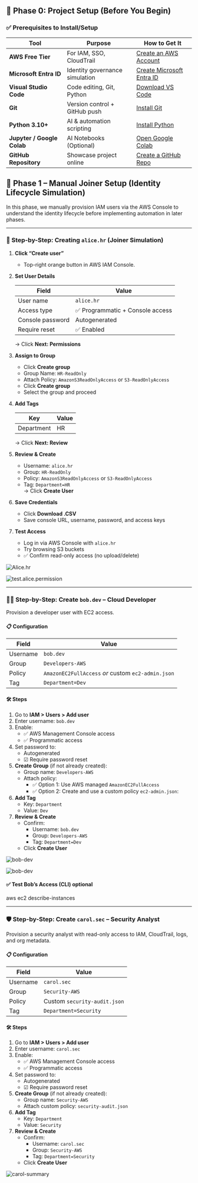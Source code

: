 ## 🧩 Phase 0: Project Setup (Before You Begin)

### ✅ Prerequisites to Install/Setup

| Tool                       | Purpose                                | How to Get It                                                                 |
|---------------------------|----------------------------------------|-------------------------------------------------------------------------------|
| **AWS Free Tier**         | For IAM, SSO, CloudTrail               | [Create an AWS Account](https://aws.amazon.com/free/)                         |
| **Microsoft Entra ID**    | Identity governance simulation         | [Create Microsoft Entra ID](https://www.microsoft.com/en-au/security/business/identity-access/microsoft-entra-id) |
| **Visual Studio Code**    | Code editing, Git, Python              | [Download VS Code](https://code.visualstudio.com/)                            |
| **Git**                   | Version control + GitHub push          | [Install Git](https://git-scm.com/)                                           |
| **Python 3.10+**          | AI & automation scripting              | [Install Python](https://www.python.org/downloads/)                           |
| **Jupyter / Google Colab**| AI Notebooks (Optional)                | [Open Google Colab](https://colab.research.google.com/)                       |
| **GitHub Repository**     | Showcase project online                | [Create a GitHub Repo](https://github.com/new)                                |

## 🔹 Phase 1 – Manual Joiner Setup (Identity Lifecycle Simulation)

In this phase, we manually provision IAM users via the AWS Console to understand the identity lifecycle before implementing automation in later phases.

---

### 🔧 Step-by-Step: Creating `alice.hr` (Joiner Simulation)

1. **Click “Create user”**  
   - Top-right orange button in AWS IAM Console.

2. **Set User Details**

   | Field                | Value                              |
   |----------------------|------------------------------------|
   | User name            | `alice.hr`                         |
   | Access type          | ✅ Programmatic + Console access    |
   | Console password     | Autogenerated                      |
   | Require reset        | ✅ Enabled                          |

   → Click **Next: Permissions**

3. **Assign to Group**

   - Click **Create group**  
   - Group Name: `HR-ReadOnly`  
   - Attach Policy: `AmazonS3ReadOnlyAccess` or `S3-ReadOnlyAccess`
   - Click **Create group**  
   - Select the group and proceed

4. **Add Tags**

   | Key         | Value |
   |-------------|--------|
   | Department  | HR     |

   → Click **Next: Review**

5. **Review & Create**

   - Username: `alice.hr`  
   - Group: `HR-ReadOnly`  
   - Policy: `AmazonS3ReadOnlyAccess` or `S3-ReadOnlyAccess`
   - Tag: `Department=HR`  
   → Click **Create User**

6. **Save Credentials**

   - Click **Download .CSV**
   - Save console URL, username, password, and access keys

7. **Test Access**

   - Log in via AWS Console with `alice.hr`
   - Try browsing S3 buckets  
   - ✅ Confirm read-only access (no upload/delete)
  
![Alice.hr](screenshoot/Alice.hr.png)

![test.alice.permission](screenshoot/Testing-Alice.hr-permission.png)

---

### 👨‍💻 Step-by-Step: Create `bob.dev` – Cloud Developer

Provision a developer user with EC2 access.

#### 📋 Configuration

| Field     | Value                                              |
|-----------|----------------------------------------------------|
| Username  | `bob.dev`                                          |
| Group     | `Developers-AWS`                                   |
| Policy    | `AmazonEC2FullAccess` _or_ custom `ec2-admin.json` |
| Tag       | `Department=Dev`                                   |

#### 🛠️ Steps

1. Go to **IAM > Users > Add user**
2. Enter username: `bob.dev`
3. Enable:
   - ✅ AWS Management Console access
   - ✅ Programmatic access
4. Set password to:
   - Autogenerated
   - ☑ Require password reset
5. **Create Group** (if not already created):
   - Group name: `Developers-AWS`
   - Attach policy:
     - ✅ Option 1: Use AWS managed `AmazonEC2FullAccess`
     - ✅ Option 2: Create and use a custom policy `ec2-admin.json`:
6. **Add Tag**  
   - Key: `Department`  
   - Value: `Dev`
7. **Review & Create**
   - Confirm:
     - Username: `bob.dev`
     - Group: `Developers-AWS`
     - Tag: `Department=Dev`
   - Click **Create User**

![bob-dev](screenshoot/bob-dev-summary.png)

![bob-dev](screenshoot/bob-dev-group.png)

#### ✅ Test Bob’s Access (CLI) optional

aws ec2 describe-instances




---

### 🛡️ Step-by-Step: Create `carol.sec` – Security Analyst

Provision a security analyst with read-only access to IAM, CloudTrail, logs, and org metadata.

#### 📋 Configuration

| Field     | Value                     |
|-----------|---------------------------|
| Username  | `carol.sec`               |
| Group     | `Security-AWS`            |
| Policy    | Custom `security-audit.json` |
| Tag       | `Department=Security`     |

#### 🛠️ Steps

1. Go to **IAM > Users > Add user**
2. Enter username: `carol.sec`
3. Enable:
   - ✅ AWS Management Console access
   - ✅ Programmatic access
4. Set password to:
   - Autogenerated
   - ☑ Require password reset
5. **Create Group** (if not already created):
   - Group name: `Security-AWS`
   - Attach custom policy: `security-audit.json`
6. **Add Tag**  
   - Key: `Department`  
   - Value: `Security`
7. **Review & Create**
   - Confirm:
     - Username: `carol.sec`
     - Group: `Security-AWS`
     - Tag: `Department=Security`
   - Click **Create User**

![carol-summary](screenshoot/Carol-summary.png)
